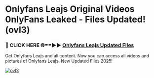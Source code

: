 # Onlyfans Leajs Original Videos 0nlyFans Leaked - Files Updated! (ovl3)

<h3>🔴 CLICK HERE 🌐==►► <a href="https://tinyurl.com/ehrbuxhb" rel="nofollow">Onlyfans Leajs Updated Files</a></h3>

Get Onlyfans Leajs and all content. Now you can access all videos and pictures of Onlyfans Leajs. New Updated Files 2025!

[![ovl3](https://i.imgur.com/lVYEuWS.gif)](https://tinyurl.com/ehrbuxhb)

